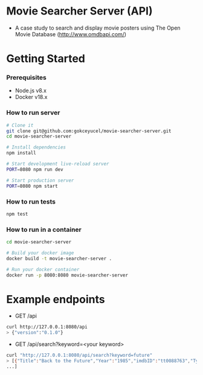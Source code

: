 # Movie Searcher Server (API)


- A case study to search and display movie posters using The Open Movie Database (http://www.omdbapi.com/)


# Getting Started

### Prerequisites
- Node.js v8.x
- Docker v18.x

### How to run server
```sh
# Clone it
git clone git@github.com:gokceyucel/movie-searcher-server.git
cd movie-searcher-server

# Install dependencies
npm install

# Start development live-reload server
PORT=8080 npm run dev

# Start production server
PORT=8080 npm start
```

### How to run tests
```sh
npm test
```

### How to run in a container
```sh
cd movie-searcher-server

# Build your docker image
docker build -t movie-searcher-server .

# Run your docker container
docker run -p 8080:8080 movie-searcher-server
```

# Example endpoints
- GET /api
```sh
curl http://127.0.0.1:8080/api
> {"version":"0.1.0"}
```
- GET /api/search?keyword=\<your keyword>
```sh
curl "http://127.0.0.1:8080/api/search?keyword=future"
> [{"Title":"Back to the Future","Year":"1985","imdbID":"tt0088763","Type":"movie","Poster":"https://m.media-amazon.com/images/M/MV5BZmU0M2Y1OGUtZjIxNi00ZjBkLTg1MjgtOWIyNThiZWIwYjRiXkEyXkFqcGdeQXVyMTQxNzMzNDI@._V1_SX300.jpg"}
...]
```
